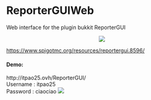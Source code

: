 # ReporterGUIWeb
Web interface for the plugin bukkit ReporterGUI
<p align="center">
  <img src="http://i.imgur.com/jHnf4EN.png" />
</p>
<a href="https://www.spigotmc.org/resources/reportergui.8596/" >https://www.spigotmc.org/resources/reportergui.8596/</a>

<h4>Demo:</h4>
http://itpao25.ovh/ReporterGUI/ <br />
Username : itpao25<br />
Password : ciaociao

<img src="http://i.imgur.com/o7UH05w.png" />

